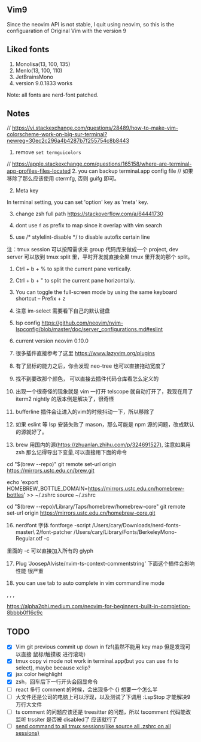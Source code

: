 ## Vim9

Since the neovim API is not stable, I quit using neovim, so this is the configuaration of Original Vim with the version 9

## Liked fonts

1. Monolisa(13, 100, 135)
2. Menlo(13, 100, 110)
3. JetBrainsMono
4. version 9.0.1833 works

Note: all fonts are nerd-font patched.

## Notes

// https://vi.stackexchange.com/questions/28489/how-to-make-vim-colorscheme-work-on-big-sur-terminal?newreg=30ec2c296a4b4287b7f255754c8b8443

1. remove `set termguicolors`

// https://apple.stackexchange.com/questions/165158/where-are-terminal-app-profiles-files-located 2. you can backup terminal.app config file
// 如果移除了那么应该使用 ctermfg, 否则 guifg 即可。

2. Meta key

In terminal setting, you can set 'option' key as 'meta' key.

3. change zsh full path
https://stackoverflow.com/a/64441730

4. dont use `f` as prefix to map since it overlap with vim search
5. use /* stylelint-disable */ to disable autofix certain line

注：tmux session 可以按照需求来 group 代码库来做成一个 project, dev server 可以放到 tmux split 里，平时开发就直接全屏 tmux 里开发的那个 split。

1. Ctrl + b + % to split the current pane vertically.
2. Ctrl + b + " to split the current pane horizontally.
3. You can toggle the full-screen mode by using the same keyboard shortcut – Prefix + z

6. 注意 im-select 需要看下自己的默认键盘
7. lsp config https://github.com/neovim/nvim-lspconfig/blob/master/doc/server_configurations.md#eslint
8. current version neovim 0.10.0
9. 很多插件直接参考了这里 https://www.lazyvim.org/plugins
10. 有了鼠标的能力之后，你会发现 neo-tree 也可以直接拖动宽度了
11. 找不到要改那个颜色， 可以直接去插件代码仓库看怎么定义的
12. 出现一个很奇怪的现象就是 vim 一打开 telscope 就自动打开了，我现在用了 iterm2 nightly 的版本倒是解决了，很奇怪
13. bufferline 插件会让进入的vim的时候抖动一下，所以移除了
14. 如果 eslint 等 lsp 安装失败了 mason，那么可能是 npm 源的问题，改成默认的源就好了。
15. brew 用国内的源(https://zhuanlan.zhihu.com/p/324691527), 注意如果用 zsh 那么记得导出下变量,可以直接用下面的命令

cd "$(brew --repo)"
git remote set-url origin https://mirrors.ustc.edu.cn/brew.git

echo 'export HOMEBREW_BOTTLE_DOMAIN=https://mirrors.ustc.edu.cn/homebrew-bottles' >> ~/.zshrc
source ~/.zshrc

cd "$(brew --repo)/Library/Taps/homebrew/homebrew-core"
git remote set-url origin https://mirrors.ustc.edu.cn/homebrew-core.git

16. nerdfont 字体
fontforge -script /Users/cary/Downloads/nerd-fonts-master\ 2/font-patcher /Users/cary/Library/Fonts/BerkeleyMono-Regular.otf -c

里面的 -c 可以直接加入所有的 glyph

17. Plug 'JoosepAlviste/nvim-ts-context-commentstring'
下面这个插件会影响性能 很严重

18. you can use tab to auto complete in vim commandline mode

<tab>, <c-d>, <S-Tab>,

https://alpha2phi.medium.com/neovim-for-beginners-built-in-completion-8bbbb0f16c9c

## TODO

- [x] Vim git previous commit up down in fzf(虽然不能用 key map 但是发现可以直接 鼠标/触摸板 进行滚动）
- [x] tmux copy vi mode not work in terminal.app(but you can use `fn` to select), maybe because xclip?
- [x] jsx color heighlight
- [x] zsh，回车后下一行开头会回显命令
- [ ] react 多行 comment 的时候，会出现多个 {} 想要一个怎么半
- [ ] 大文件还是公司的电脑上可以浮现，以及测试了下调用 :LspStop 才能解决9万行大文件
- [ ] ts comment 的问题应该还是 treesitter 的问题，所以 tscomment 代码能改监听 trssiter 是否被 disabled了 应该就行了
- [ ] [send command to all tmux sessions(like source all .zshrc on all sessions)](https://stackoverflow.com/questions/16325449/how-to-send-a-command-to-all-panes-in-tmux)
